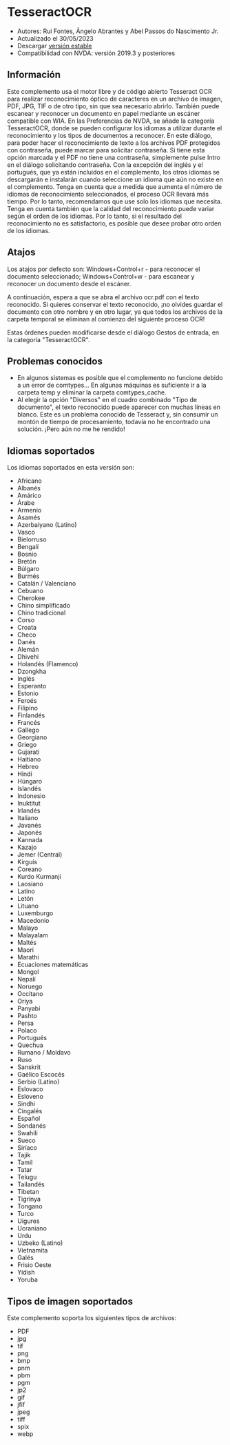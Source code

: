 # TesseractOCR


* Autores: Rui Fontes, Ângelo Abrantes y Abel Passos do Nascimento Jr.
* Actualizado el 30/05/2023
* Descargar [versión estable][1]
* Compatibilidad con NVDA: versión 2019.3 y posteriores


## Información

Este complemento usa el motor libre y de código abierto Tesseract OCR para realizar reconocimiento óptico de caracteres en un archivo de imagen, PDF, JPG, TIF o de otro tipo, sin que sea necesario abrirlo.
También puede escanear y reconocer un documento en papel mediante un escáner compatible con WIA.
En las Preferencias de NVDA, se añade la categoría TesseractOCR, donde se pueden configurar los idiomas a utilizar durante el reconocimiento y los tipos de documentos a reconocer.
En este diálogo, para poder hacer el reconocimiento  de texto a los archivos PDF protegidos con contraseña, puede marcar para solicitar contraseña.
Si tiene esta opción marcada y el PDF no tiene una contraseña, simplemente pulse  Intro en el diálogo  solicitando contraseña.
Con la excepción del inglés y el portugués, que ya están incluidos en el complemento, los otros idiomas se descargarán e instalarán cuando seleccione un idioma que aún no existe en el complemento.
Tenga en cuenta que a medida que aumenta el número de idiomas de reconocimiento seleccionados, el proceso OCR llevará más tiempo.
Por lo tanto, recomendamos que use solo los idiomas que necesita.
Tenga en cuenta también que la calidad del reconocimiento puede variar según el orden de los idiomas.
Por lo tanto, si el resultado del reconocimiento no es satisfactorio, es posible que desee probar otro orden de los idiomas.


## Atajos

Los atajos por defecto son:
Windows+Control+r - para reconocer el documento seleccionado;
Windows+Control+w - para escanear y reconocer un documento desde el escáner.

A continuación, espera a que se abra el archivo ocr.pdf con el texto reconocido.
Si quieres conservar el texto reconocido, ¡no olvides guardar el documento con otro nombre y en otro lugar, ya que todos los archivos de la carpeta temporal se eliminan al comienzo del siguiente proceso OCR!

Estas órdenes pueden modificarse desde el diálogo Gestos de entrada, en la categoría "TesseractOCR".


## Problemas conocidos

* En algunos sistemas es posible que el complemento no funcione debido a un error de comtypes...
En algunas máquinas es suficiente ir a la carpeta temp y eliminar la carpeta comtypes_cache.
* Al elegir la opción "Diversos" en el cuadro combinado "Tipo de documento", el texto reconocido puede aparecer con muchas líneas en blanco.
Este es un problema conocido de Tesseract y, sin consumir un montón de tiempo de procesamiento, todavía no he encontrado una solución. ¡Pero aún no me he rendido!


## Idiomas soportados

Los idiomas soportados en esta versión son:
* Africano
* Albanés
* Amárico
* Árabe
* Armenio
* Asamés
* Azerbaiyano (Latino)
* Vasco
* Bielorruso
* Bengalí
* Bosnio
* Bretón
* Búlgaro
* Burmés
* Catalán / Valenciano
* Cebuano
* Cherokee
* Chino simplificado
* Chino tradicional
* Corso
* Croata
* Checo
* Danés
* Alemán
* Dhivehi
* Holandés (Flamenco)
* Dzongkha
* Inglés
* Esperanto
* Estonio
* Feroés
* Filipino
* Finlandés
* Francés
* Gallego
* Georgiano
* Griego
* Gujarati
* Haitiano
* Hebreo
* Hindi
* Húngaro
* Islandés
* Indonesio
* Inuktitut
* Irlandés
* Italiano
* Javanés
* Japonés
* Kannada
* Kazajo
* Jemer (Central)
* Kirguís
* Coreano
* Kurdo Kurmanji
* Laosiano
* Latino
* Letón
* Lituano
* Luxemburgo
* Macedonio
* Malayo
* Malayalam
* Maltés
* Maori
* Marathi
* Ecuaciones matemáticas
* Mongol
* Nepalí
* Noruego
* Occitano
* Oriya
* Panyabí
* Pashto
* Persa
* Polaco
* Portugués
* Quechua
* Rumano / Moldavo
* Ruso
* Sanskrit
* Gaélico Escocés
* Serbio (Latino)
* Eslovaco
* Esloveno
* Sindhi
* Cingalés
* Español
* Sondanés
* Swahili
* Sueco
* Siríaco
* Tajik
* Tamil
* Tatar
* Telugu
* Tailandés
* Tibetan
* Tigrinya
* Tongano
* Turco
* Uigures
* Ucraniano
* Urdu
* Uzbeko (Latino)
* Vietnamita
* Galés
* Frisio Oeste
* Yídish
* Yoruba


## Tipos de imagen soportados

Este complemento soporta los siguientes tipos de archivos:
* PDF
* jpg
* tif
* png
* bmp
* pnm
* pbm
* pgm
* jp2
* gif
* jfif
* jpeg
* tiff
* spix
* webp


[1]: https://github.com/ruifontes/tesseractOCR/releases/download/2023.05.30/tesseractOCR-2023.05.30.nvda-addon
